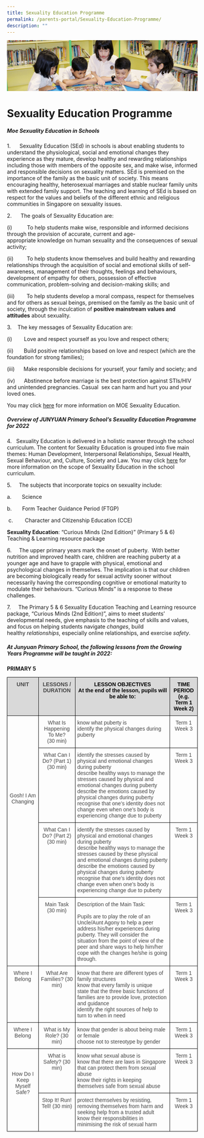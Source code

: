 ```yaml
---
title: Sexuality Education Programme
permalink: /parents-portal/Sexuality-Education-Programme/
description: ""
---
```

![](/images/banner.gif)

Sexuality Education Programme
=============================

##### **Moe Sexuality Education in Schools**

1.      Sexuality Education (SEd) in schools is about enabling students to understand the physiological, social and emotional changes they experience as they mature, develop healthy and rewarding relationships including those with members of the opposite sex, and make wise, informed and responsible decisions on sexuality matters. SEd is premised on the importance of the family as the basic unit of society. This means encouraging healthy, heterosexual marriages and stable nuclear family units with extended family support. The teaching and learning of SEd is based on respect for the values and beliefs of the different ethnic and religious communities in Singapore on sexuality issues.

2.      The goals of Sexuality Education are:

(i)          To help students make wise, responsible and informed decisions through the provision of accurate, current and age-appropriate knowledge on human sexuality and the consequences of sexual activity;

(ii)         To help students know themselves and build healthy and rewarding relationships through the acquisition of social and emotional skills of self- awareness, management of their thoughts, feelings and behaviours, development of empathy for others, possession of effective communication, problem-solving and decision-making skills; and

(iii)        To help students develop a moral compass, respect for themselves and for others as sexual beings, premised on the family as the basic unit of society, through the inculcation of **positive mainstream values and attitudes** about sexuality.


3.    The key messages of Sexuality Education are:

(i)        Love and respect yourself as you love and respect others;

(ii)       Build positive relationships based on love and respect (which are the foundation for strong families);

(iii)      Make responsible decisions for yourself, your family and society; and

(iv)      Abstinence before marriage is the best protection against STIs/HIV and unintended pregnancies. Casual  sex can harm and hurt you and your loved ones.

You may click [here](https://www.moe.gov.sg/programmes/sexuality-education) for more information on MOE Sexuality Education.

##### **Overview of JUNYUAN Primary School’s Sexuality Education Programme for 2022**


4.   Sexuality Education is delivered in a holistic manner through the school curriculum. The content for Sexuality Education is grouped into five main themes: Human Development, Interpersonal Relationships, Sexual Health, Sexual Behaviour, and, Culture, Society and Law. You may click [here](https://www.moe.gov.sg/education-in-sg/our-programmes/sexuality-education/scope-and-teaching-approach) for more information on the scope of Sexuality Education in the school curriculum.


5.     The subjects that incorporate topics on sexuality include:

a.       Science

b.       Form Teacher Guidance Period (FTGP)

 c.        Character and Citizenship Education (CCE)
 
 **Sexuality Education**: “Curious Minds (2nd Edition)” (Primary 5 & 6) Teaching & Learning resource package
 
 6.     The upper primary years mark the onset of puberty.  With better nutrition and improved health care, children are reaching puberty at a younger age and have to grapple with physical, emotional and psychological changes in themselves. The implication is that our children are becoming biologically ready for sexual activity sooner without necessarily having the corresponding cognitive or emotional maturity to modulate their behaviours. “Curious Minds” is a response to these challenges.

7.     The Primary 5 & 6 Sexuality Education Teaching and Learning resource package, “Curious Minds (2nd Edition)”, aims to meet students’ developmental needs, give emphasis to the teaching of skills and values, and focus on helping students navigate _changes_, build healthy _relationships_, especially online relationships, and exercise _safety_.

##### **At Junyuan Primary School, the following lessons from the Growing Years Programme will be taught in 2022:**

**PRIMARY 5**

<style type="text/css">
.tg  {border-collapse:collapse;border-spacing:0;}
.tg td{border-color:black;border-style:solid;border-width:1px;font-family:Arial, sans-serif;font-size:14px;
  overflow:hidden;padding:10px 5px;word-break:normal;}
.tg th{border-color:black;border-style:solid;border-width:1px;font-family:Arial, sans-serif;font-size:14px;
  font-weight:normal;overflow:hidden;padding:10px 5px;word-break:normal;}
.tg .tg-reen{background-color:#D9D9D9;color:#454545;font-weight:bold;text-align:center;vertical-align:top}
.tg .tg-umoi{color:#454545;text-align:center;vertical-align:top}
.tg .tg-que8{color:#454545;text-align:left;vertical-align:top}
</style>
<table class="tg">
<thead>
  <tr>
    <th class="tg-reen">UNIT</th>
    <th class="tg-reen">LESSONS / DURATION</th>
    <th class="tg-reen"><span style="color:black">LESSON OBJECTIVES</span><br><span style="color:black">At the end of the lesson, pupils will be able to:</span></th>
    <th class="tg-reen"><span style="color:black">TIME PERIOD</span><br><span style="color:black">(e.g. Term 1 Week 2)</span></th>
  </tr>
</thead>
<tbody>
  <tr>
    <td class="tg-umoi" rowspan="4"><br><br><br><br><br><br><br><br><br><br><br><br><span style="font-weight:normal">Gosh! I Am Changing</span></td>
    <td class="tg-umoi"><span style="background-color:initial">What Is Happening To Me? </span><br><span style="background-color:initial">(30 min)</span></td>
    <td class="tg-que8">know what puberty is<br>identify the physical changes during puberty</td>
    <td class="tg-umoi">Term 1 Week 3</td>
  </tr>
  <tr>
    <td class="tg-umoi"><span style="background-color:initial">What Can I Do? (Part 1) (30 min)</span></td>
    <td class="tg-que8">identify the stresses caused by physical and emotional changes during puberty<br>describe healthy ways to manage the stresses caused by physical and emotional changes during puberty <br>describe the emotions caused by physical changes during puberty <br>recognise that one’s identity does not change even when one’s body is experiencing change due to puberty</td>
    <td class="tg-umoi">Term 1 Week 3</td>
  </tr>
  <tr>
    <td class="tg-umoi"><span style="font-weight:normal;background-color:initial">What Can I Do? (Part 2) </span><br>(30 min)</td>
    <td class="tg-que8">identify the stresses caused by physical and emotional changes during puberty<br>describe healthy ways to manage the stresses caused by these physical and emotional changes during puberty <br>describe the emotions caused by physical changes during puberty <br>recognise that one’s identity does not change even when one’s body is experiencing change due to puberty</td>
    <td class="tg-umoi">Term 1 Week 3</td>
  </tr>
  <tr>
    <td class="tg-umoi"><span style="font-weight:normal;background-color:initial">Main Task </span><br>(30 min)</td>
    <td class="tg-que8"><span style="font-weight:normal">Description of the Main Task:</span><br><br><span style="font-weight:normal">Pupils are to play the role of an Uncle/Aunt Agony to help a peer address his/her experiences during puberty. They will consider the situation from the point of view of the peer and share ways to help him/her cope with the changes he/she is going through.</span></td>
    <td class="tg-umoi">Term 1 Week 3</td>
  </tr>
  <tr>
    <td class="tg-umoi"><span style="font-weight:normal">Where I Belong</span></td>
    <td class="tg-umoi">What Are Families? (30 min)<br> </td>
    <td class="tg-que8">know that there are different types of family structures<br>know that every family is unique<br>state that the three basic functions of families are to provide love, protection and guidance<br>identify the right sources of help to turn to when in need</td>
    <td class="tg-umoi">Term 1 Week 3</td>
  </tr>
  <tr>
    <td class="tg-umoi"><span style="font-weight:normal">Where I Belong</span></td>
    <td class="tg-umoi">What is My Role? (30 min)</td>
    <td class="tg-que8">know that gender is about being male or female<br>choose not to stereotype by gender</td>
    <td class="tg-umoi">Term 1 Week 3</td>
  </tr>
  <tr>
    <td class="tg-umoi" rowspan="2"><br><br><br><span style="font-weight:normal">How Do I Keep Myself Safe?</span></td>
    <td class="tg-umoi">What is Safety? (30 min)</td>
    <td class="tg-que8">know what sexual abuse is<br>know that there are laws in Singapore that can protect them from sexual abuse<br>know their rights in keeping themselves safe from sexual abuse</td>
    <td class="tg-umoi">Term 1 Week 3</td>
  </tr>
  <tr>
    <td class="tg-umoi">Stop It! Run! Tell! (30 min)</td>
    <td class="tg-que8"><span style="font-weight:normal">protect themselves by resisting, removing themselves from harm and seeking help from a trusted adult</span><br>know their responsibilities in minimising the risk of sexual harm</td>
    <td class="tg-umoi">Term 1 Week 3</td>
  </tr>
</tbody>
</table>